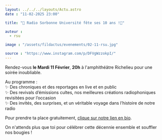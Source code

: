 ```yaml
---
layout: ../../../layouts/Actu.astro
date : "11-02-2025 23:00"

title: "🎉 Radio Sorbonne Université fête ses 10 ans !🎉"

auteur :
  - rsu

image : "/assets/fildactus/evenements/02-11-rsu.jpg"

source : "https://www.instagram.com/p/DFVgWzzokpI/"
---
```


Rendez-vous __le Mardi 11 Février__, __20h__ à l'amphithéâtre Richelieu pour une soirée inoubliable.

Au programme :  
✨ Des chroniques et des reportages en live et en public  
✨ Des revivals d’émissions cultes, nos meilleures créations radiophoniques revisitées pour l’occasion  
✨ Des invités, des surprises, et un véritable voyage dans l’histoire de notre radio

Pour prendre ta place gratuitement, [clique sur notre lien en bio](https://www.billetweb.fr/10-ans-de-radio-sorbonne-universite).

On n'attends plus que toi pour célébrer cette décennie ensemble et souffler nos bougies !